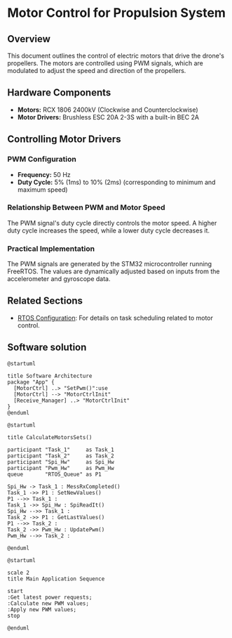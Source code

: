 # Motor Control for Propulsion System

## Overview
This document outlines the control of electric motors that drive the drone's propellers. The motors are controlled using PWM signals, which are modulated to adjust the speed and direction of the propellers.

## Hardware Components
- **Motors:** RCX 1806 2400kV (Clockwise and Counterclockwise)
- **Motor Drivers:** Brushless ESC 20A 2-3S with a built-in BEC 2A

## Controlling Motor Drivers

### PWM Configuration
- **Frequency:** 50 Hz
- **Duty Cycle:** 5% (1ms) to 10% (2ms) (corresponding to minimum and maximum speed)

### Relationship Between PWM and Motor Speed
The PWM signal's duty cycle directly controls the motor speed. A higher duty cycle increases the speed, while a lower duty cycle decreases it.

### Practical Implementation
The PWM signals are generated by the STM32 microcontroller running FreeRTOS. The values are dynamically adjusted based on inputs from the accelerometer and gyroscope data.

## Related Sections
- [RTOS Configuration](rtos.md): For details on task scheduling related to motor control.

## Software solution

```puml
@startuml

title Software Architecture
package "App" {
  [MotorCtrl] ..> "SetPwm()":use
  [MotorCtrl] --> "MotorCtrlInit"
  [Receive_Manager] ..> "MotorCtrlInit"
}
@enduml
```

```puml
@startuml

title CalculateMotorsSets()

participant "Task_1"     as Task_1
participant "Task_2"     as Task_2
participant "Spi_Hw"     as Spi_Hw
participant "Pwm_Hw"     as Pwm_Hw
queue       "RTOS_Queue" as P1

Spi_Hw -> Task_1 : MessRxCompleted()
Task_1 ->> P1 : SetNewValues()
P1 -->> Task_1 : 
Task_1 ->> Spi_Hw : SpiReadIt()
Spi_Hw -->> Task_1 : 
Task_2 ->> P1 : GetLastValues()
P1 -->> Task_2 : 
Task_2 ->> Pwm_Hw : UpdatePwm()
Pwm_Hw -->> Task_2 :

@enduml
```

```puml
@startuml

scale 2
title Main Application Sequence  

start
:Get latest power requests;
:Calculate new PWM values;
:Apply new PWM values;
stop

@enduml
```